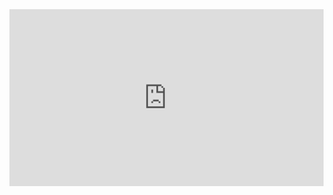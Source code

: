 <iframe width="560" height="315" src="https://www.youtube.com/embed/6b9XYobS2rs" title="YouTube video player" frameborder="0" allow="accelerometer; autoplay; clipboard-write; encrypted-media; gyroscope; picture-in-picture" allowfullscreen></iframe>